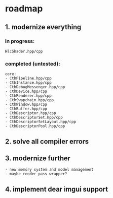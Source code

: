 # roadmap

## 1. modernize everything
### in progress:
	HlcShader.hpp/cpp

### completed (untested):
	core:
	- CthPipeline.hpp/cpp
	- CthInstance.hpp/cpp
	- CthDebugMessenger.hpp/cpp
	- CthDevice.hpp/cpp
	- CthRenderer.hpp/cpp
	- CthSwapchain.hpp/cpp
	- CthWindow.hpp/cpp
	- CthBuffer.hpp/cpp
	- CthDescriptor.hpp/cpp
	- CthDescriptorSet.hpp/cpp
	- CthDescriptorSetLayout.hpp/cpp
	- CthDescriptorPool.hpp/cpp


## 2. solve all compiler errors

## 3. modernize further
	- new memory system and model management
	- maybe render pass wrapper?

## 4. implement dear imgui support